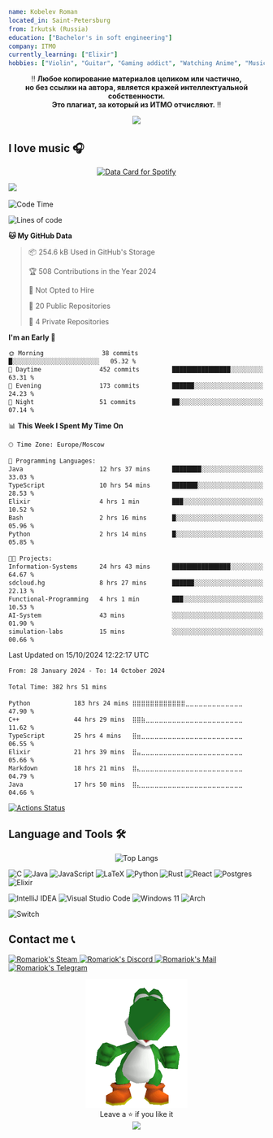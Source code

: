 <!-- <h3 style="color: rgb(212, 187, 133)">SUNFLOWER PROFILE</h3> -->
```yaml
name: Kobelev Roman
located_in: Saint-Petersburg
from: Irkutsk (Russia)
education: ["Bachelor's in soft engineering"]
company: ITMO
currently_learning: ["Elixir"]
hobbies: ["Violin", "Guitar", "Gaming addict", "Watching Anime", "Music"]
```
<p align="center">
‼️ <b>Любое копирование материалов целиком или частично,<br>но без ссылки на автора, является кражей интеллектуальной собственности.<br>Это плагиат, за который из ИТМО отчисляют.</b> ‼️ 
</p>

<p align="center">
  <img width="300px" src="https://raw.githubusercontent.com/Romariok/Romariok/main/assets/yoshi-funny.gif"/>
</p>

## I love music 🎧
<p align="center">
<a href="https://data-card-for-spotify.herokuapp.com/card?user_id=312s5gukxu3izmomfk6sjce5wzo4">
  <img src="https://data-card-for-spotify.herokuapp.com/api/card?user_id=312s5gukxu3izmomfk6sjce5wzo4&hide_top_tracks=1&hide_title=1" alt="Data Card for Spotify">
</a>
</p>


![](https://komarev.com/ghpvc/?username=Romariok&color=blue)
<!--START_SECTION:waka-->
![Code Time](http://img.shields.io/badge/Code%20Time-378%20hrs%2027%20mins-blue)

![Lines of code](https://img.shields.io/badge/From%20Hello%20World%20I%27ve%20Written-2.3%20million%20lines%20of%20code-blue)

**🐱 My GitHub Data** 

> 📦 254.6 kB Used in GitHub's Storage 
 > 
> 🏆 508 Contributions in the Year 2024
 > 
> 🚫 Not Opted to Hire
 > 
> 📜 20 Public Repositories 
 > 
> 🔑 4 Private Repositories 
 > 
**I'm an Early 🐤** 

```text
🌞 Morning                38 commits          █░░░░░░░░░░░░░░░░░░░░░░░░   05.32 % 
🌆 Daytime                452 commits         ████████████████░░░░░░░░░   63.31 % 
🌃 Evening                173 commits         ██████░░░░░░░░░░░░░░░░░░░   24.23 % 
🌙 Night                  51 commits          ██░░░░░░░░░░░░░░░░░░░░░░░   07.14 % 
```


📊 **This Week I Spent My Time On** 

```text
🕑︎ Time Zone: Europe/Moscow

💬 Programming Languages: 
Java                     12 hrs 37 mins      ████████░░░░░░░░░░░░░░░░░   33.03 % 
TypeScript               10 hrs 54 mins      ███████░░░░░░░░░░░░░░░░░░   28.53 % 
Elixir                   4 hrs 1 min         ███░░░░░░░░░░░░░░░░░░░░░░   10.52 % 
Bash                     2 hrs 16 mins       █░░░░░░░░░░░░░░░░░░░░░░░░   05.96 % 
Python                   2 hrs 14 mins       █░░░░░░░░░░░░░░░░░░░░░░░░   05.85 % 

🐱‍💻 Projects: 
Information-Systems      24 hrs 43 mins      ████████████████░░░░░░░░░   64.67 % 
sdcloud.hg               8 hrs 27 mins       ██████░░░░░░░░░░░░░░░░░░░   22.13 % 
Functional-Programming   4 hrs 1 min         ███░░░░░░░░░░░░░░░░░░░░░░   10.53 % 
AI-System                43 mins             ░░░░░░░░░░░░░░░░░░░░░░░░░   01.90 % 
simulation-labs          15 mins             ░░░░░░░░░░░░░░░░░░░░░░░░░   00.66 % 
```


 Last Updated on 15/10/2024 12:22:17 UTC
<!--END_SECTION:waka-->

<!--START_SECTION:waka-simple-->

```text
From: 28 January 2024 - To: 14 October 2024

Total Time: 382 hrs 51 mins

Python            183 hrs 24 mins ⣿⣿⣿⣿⣿⣿⣿⣿⣿⣿⣿⣿⣀⣀⣀⣀⣀⣀⣀⣀⣀⣀⣀⣀⣀   47.90 %
C++               44 hrs 29 mins  ⣿⣿⣷⣀⣀⣀⣀⣀⣀⣀⣀⣀⣀⣀⣀⣀⣀⣀⣀⣀⣀⣀⣀⣀⣀   11.62 %
TypeScript        25 hrs 4 mins   ⣿⣶⣀⣀⣀⣀⣀⣀⣀⣀⣀⣀⣀⣀⣀⣀⣀⣀⣀⣀⣀⣀⣀⣀⣀   06.55 %
Elixir            21 hrs 39 mins  ⣿⣤⣀⣀⣀⣀⣀⣀⣀⣀⣀⣀⣀⣀⣀⣀⣀⣀⣀⣀⣀⣀⣀⣀⣀   05.66 %
Markdown          18 hrs 21 mins  ⣿⣄⣀⣀⣀⣀⣀⣀⣀⣀⣀⣀⣀⣀⣀⣀⣀⣀⣀⣀⣀⣀⣀⣀⣀   04.79 %
Java              17 hrs 50 mins  ⣿⣄⣀⣀⣀⣀⣀⣀⣀⣀⣀⣀⣀⣀⣀⣀⣀⣀⣀⣀⣀⣀⣀⣀⣀   04.66 %
```

<!--END_SECTION:waka-simple-->

  [![Actions Status](https://github.com/Romariok/Romariok/workflows/wakatime-stats/badge.svg)](https://github.com/Romariok/Romariok/actions)
  
## Language and Tools 🛠️

<p align="center">
  <img src="https://github-readme-stats.vercel.app/api/top-langs/?username=Romariok&layout=compact&theme=dark#gh-dark-mode-only" alt="Top Langs">
</p>

![C](https://img.shields.io/badge/c-%2300599C.svg?style=for-the-badge&logo=c&logoColor=white) ![Java](https://img.shields.io/badge/java-%23ED8B00.svg?style=for-the-badge&logo=openjdk&logoColor=white) 	![JavaScript](https://img.shields.io/badge/javascript-%23323330.svg?style=for-the-badge&logo=javascript&logoColor=%23F7DF1E) 	![LaTeX](https://img.shields.io/badge/latex-%23008080.svg?style=for-the-badge&logo=latex&logoColor=white) 	![Python](https://img.shields.io/badge/python-3670A0?style=for-the-badge&logo=python&logoColor=ffdd54) 	![Rust](https://img.shields.io/badge/rust-%23000000.svg?style=for-the-badge&logo=rust&logoColor=white)    ![React](https://img.shields.io/badge/react-%2320232a.svg?style=for-the-badge&logo=react&logoColor=%2361DAFB) 	![Postgres](https://img.shields.io/badge/postgres-%23316192.svg?style=for-the-badge&logo=postgresql&logoColor=white)
![Elixir](https://img.shields.io/badge/elixir-%234B275F.svg?style=for-the-badge&logo=elixir&logoColor=white)

![IntelliJ IDEA](https://img.shields.io/badge/IntelliJIDEA-000000.svg?style=for-the-badge&logo=intellij-idea&logoColor=white) ![Visual Studio Code](https://img.shields.io/badge/Visual%20Studio%20Code-0078d7.svg?style=for-the-badge&logo=visual-studio-code&logoColor=white) ![Windows 11](https://img.shields.io/badge/Windows%2011-%230079d5.svg?style=for-the-badge&logo=Windows%2011&logoColor=white) ![Arch](https://img.shields.io/badge/Arch%20Linux-1793D1?logo=arch-linux&logoColor=fff&style=for-the-badge)

 ![Switch](https://img.shields.io/badge/Switch-E60012?style=for-the-badge&logo=nintendo-switch&logoColor=white)
 
## Contact me 📞
<a href="https://steamcommunity.com/id/BatyaLenin/">
  <img alt="Romariok's Steam" src="https://img.shields.io/badge/steam-%23000000.svg?style=for-the-badge&logo=steam&logoColor=white" />
</a>
<a href="https://discordapp.com/users/395575522798731265/">
  <img alt="Romariok's Discord" src="https://img.shields.io/badge/Discord-%235865F2.svg?style=for-the-badge&logo=discord&logoColor=white" />
</a>
<a href="mailto:alexeasy11@gmail.com">
  <img alt="Romariok's Mail" src="https://img.shields.io/badge/Gmail-D14836?style=for-the-badge&logo=gmail&logoColor=white" />
</a>
<a href="https://kuroshlep.t.me">
  <img alt="Romariok's Telegram" src="https://img.shields.io/badge/Telegram-2CA5E0?style=for-the-badge&logo=telegram&logoColor=white" />
</a>

<p align="center">
  <img width="200px" src="https://raw.githubusercontent.com/Romariok/Romariok/main/assets/yoshi_dance.gif"/>
  
  <br/>
   Leave a ⭐ if you like it
  <br/>
  
  <img src="https://capsule-render.vercel.app/api?type=waving&color=gradient&height=60&section=footer"/>
</p>

